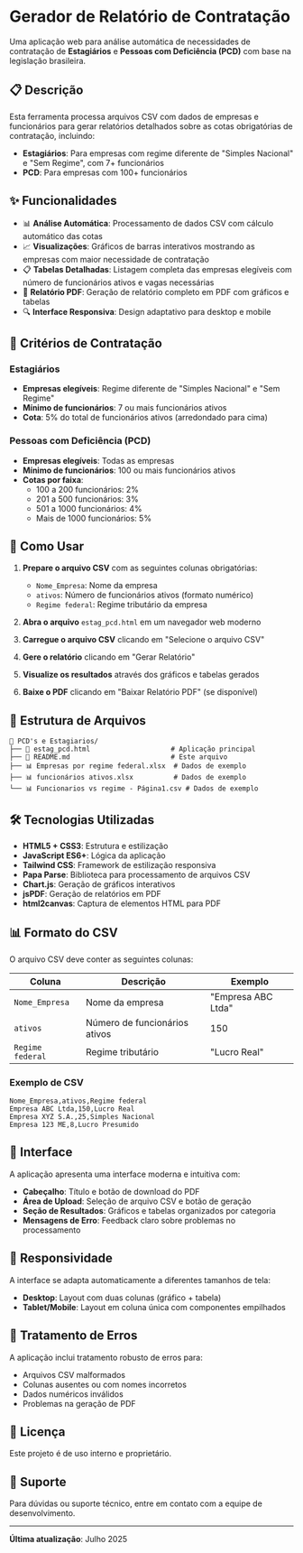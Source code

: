 # Gerador de Relatório de Contratação

Uma aplicação web para análise automática de necessidades de contratação de **Estagiários** e **Pessoas com Deficiência (PCD)** com base na legislação brasileira.

## 📋 Descrição

Esta ferramenta processa arquivos CSV com dados de empresas e funcionários para gerar relatórios detalhados sobre as cotas obrigatórias de contratação, incluindo:

- **Estagiários**: Para empresas com regime diferente de "Simples Nacional" e "Sem Regime", com 7+ funcionários
- **PCD**: Para empresas com 100+ funcionários

## ✨ Funcionalidades

- 📊 **Análise Automática**: Processamento de dados CSV com cálculo automático das cotas
- 📈 **Visualizações**: Gráficos de barras interativos mostrando as empresas com maior necessidade de contratação
- 📋 **Tabelas Detalhadas**: Listagem completa das empresas elegíveis com número de funcionários ativos e vagas necessárias
- 📄 **Relatório PDF**: Geração de relatório completo em PDF com gráficos e tabelas
- 🔍 **Interface Responsiva**: Design adaptativo para desktop e mobile

## 🎯 Critérios de Contratação

### Estagiários

- **Empresas elegíveis**: Regime diferente de "Simples Nacional" e "Sem Regime"
- **Mínimo de funcionários**: 7 ou mais funcionários ativos
- **Cota**: 5% do total de funcionários ativos (arredondado para cima)

### Pessoas com Deficiência (PCD)

- **Empresas elegíveis**: Todas as empresas
- **Mínimo de funcionários**: 100 ou mais funcionários ativos
- **Cotas por faixa**:
  - 100 a 200 funcionários: 2%
  - 201 a 500 funcionários: 3%
  - 501 a 1000 funcionários: 4%
  - Mais de 1000 funcionários: 5%

## 🚀 Como Usar

1. **Prepare o arquivo CSV** com as seguintes colunas obrigatórias:
   - `Nome_Empresa`: Nome da empresa
   - `ativos`: Número de funcionários ativos (formato numérico)
   - `Regime federal`: Regime tributário da empresa

2. **Abra o arquivo** `estag_pcd.html` em um navegador web moderno

3. **Carregue o arquivo CSV** clicando em "Selecione o arquivo CSV"

4. **Gere o relatório** clicando em "Gerar Relatório"

5. **Visualize os resultados** através dos gráficos e tabelas gerados

6. **Baixe o PDF** clicando em "Baixar Relatório PDF" (se disponível)

## 📁 Estrutura de Arquivos

```text
📂 PCD's e Estagiarios/
├── 📄 estag_pcd.html                    # Aplicação principal
├── 📄 README.md                         # Este arquivo
├── 📊 Empresas por regime federal.xlsx  # Dados de exemplo
├── 📊 funcionários ativos.xlsx          # Dados de exemplo
└── 📊 Funcionarios vs regime - Página1.csv # Dados de exemplo
```

## 🛠️ Tecnologias Utilizadas

- **HTML5 + CSS3**: Estrutura e estilização
- **JavaScript ES6+**: Lógica da aplicação
- **Tailwind CSS**: Framework de estilização responsiva
- **Papa Parse**: Biblioteca para processamento de arquivos CSV
- **Chart.js**: Geração de gráficos interativos
- **jsPDF**: Geração de relatórios em PDF
- **html2canvas**: Captura de elementos HTML para PDF

## 📊 Formato do CSV

O arquivo CSV deve conter as seguintes colunas:

| Coluna | Descrição | Exemplo |
|--------|-----------|---------|
| `Nome_Empresa` | Nome da empresa | "Empresa ABC Ltda" |
| `ativos` | Número de funcionários ativos | 150 |
| `Regime federal` | Regime tributário | "Lucro Real" |

### Exemplo de CSV

```csv
Nome_Empresa,ativos,Regime federal
Empresa ABC Ltda,150,Lucro Real
Empresa XYZ S.A.,25,Simples Nacional
Empresa 123 ME,8,Lucro Presumido
```

## 🎨 Interface

A aplicação apresenta uma interface moderna e intuitiva com:

- **Cabeçalho**: Título e botão de download do PDF
- **Área de Upload**: Seleção de arquivo CSV e botão de geração
- **Seção de Resultados**: Gráficos e tabelas organizados por categoria
- **Mensagens de Erro**: Feedback claro sobre problemas no processamento

## 📱 Responsividade

A interface se adapta automaticamente a diferentes tamanhos de tela:

- **Desktop**: Layout com duas colunas (gráfico + tabela)
- **Tablet/Mobile**: Layout em coluna única com componentes empilhados

## 🐛 Tratamento de Erros

A aplicação inclui tratamento robusto de erros para:

- Arquivos CSV malformados
- Colunas ausentes ou com nomes incorretos
- Dados numéricos inválidos
- Problemas na geração de PDF

## 📝 Licença

Este projeto é de uso interno e proprietário.

## 👥 Suporte

Para dúvidas ou suporte técnico, entre em contato com a equipe de desenvolvimento.

---

**Última atualização**: Julho 2025
